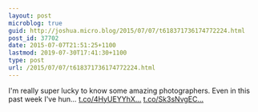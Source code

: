 ```yaml
---
layout: post
microblog: true
guid: http://joshua.micro.blog/2015/07/07/t618371736174772224.html
post_id: 37702
date: 2015-07-07T21:51:25+1100
lastmod: 2019-07-30T17:41:30+1100
type: post
url: /2015/07/07/t618371736174772224.html
---
```

I'm really super lucky to know some amazing photographers. Even in this past week I've hun… [t.co/4HyUEYYhX...](http://t.co/4HyUEYYhXP) [t.co/Sk3sNvgEC...](http://t.co/Sk3sNvgECX)
